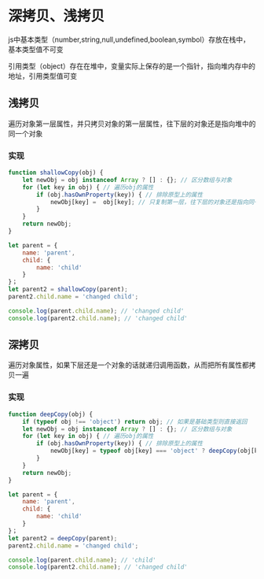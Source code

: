 # 深拷贝、浅拷贝

js中基本类型（number,string,null,undefined,boolean,symbol）存放在栈中，基本类型值不可变

引用类型（object）存在在堆中，变量实际上保存的是一个指针，指向堆内存中的地址，引用类型值可变

## 浅拷贝

遍历对象第一层属性，并只拷贝对象的第一层属性，往下层的对象还是指向堆中的同一个对象

### 实现

```javascript
function shallowCopy(obj) {
    let newObj = obj instanceof Array ? [] : {}; // 区分数组与对象
    for (let key in obj) { // 遍历obj的属性
        if (obj.hasOwnProperty(key)) { // 排除原型上的属性
            newObj[key] =  obj[key]; // 只复制第一层，往下层的对象还是指向同一个对象
        }
    }
    return newObj;
}

let parent = {
    name: 'parent',
    child: {
        name: 'child'
    }
}；
let parent2 = shallowCopy(parent);
parent2.child.name = 'changed child';

console.log(parent.child.name); // 'changed child' 
console.log(parent2.child.name); // 'changed child'
```

## 深拷贝

遍历对象属性，如果下层还是一个对象的话就递归调用函数，从而把所有属性都拷贝一遍

### 实现

```javascript
function deepCopy(obj) {
    if (typeof obj !== 'object') return obj; // 如果是基础类型则直接返回
    let newObj = obj instanceof Array ? [] : {}; // 区分数组与对象
    for (let key in obj) { // 遍历obj的属性
        if (obj.hasOwnProperty(key)) { // 排除原型上的属性
            newObj[key] = typeof obj[key] === 'object' ? deepCopy(obj[key]) : obj[key]; // 如果还是对象的话则递归调用
        }
    }
    return newObj;
}

let parent = {
    name: 'parent',
    child: {
        name: 'child'
    }
}；
let parent2 = deepCopy(parent);
parent2.child.name = 'changed child';

console.log(parent.child.name); // 'child' 
console.log(parent2.child.name); // 'changed child'
```
